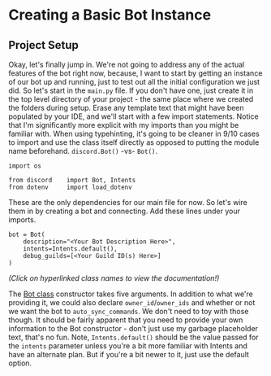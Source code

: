 # Creating a Basic Bot Instance

## Project Setup

Okay, let's finally jump in. We're not going to address any of the actual features of the bot right now, because, I want to start by getting an instance of our bot up and running, just to test out all the initial configuration we just did. So let's start in the `main.py` file. If you don't have one, just create it in the top level directory of your project - the same place where we created the folders during setup. Erase any template text that might have been populated by your IDE, and we'll start with a few import statements. Notice that I'm significantly more explicit with my imports than you might be familiar with. When using typehinting, it's going to be cleaner in 9/10 cases to import and use the class itself directly as opposed to putting the module name beforehand. `discord.Bot()` -vs- `Bot()`.

```
import os

from discord    import Bot, Intents
from dotenv     import load_dotenv
```

These are the only dependencies for our main file for now. So let's wire them in by creating a bot and connecting. Add these lines under your imports.

```
bot = Bot(
    description="<Your Bot Description Here>",
    intents=Intents.default(),
    debug_guilds=[<Your Guild ID(s) Here>]
)
```

*(Click on hyperlinked class names to view the documentation!)*

The [Bot class](https://docs.pycord.dev/en/stable/api/clients.html#discord.Bot) constructor takes five arguments. In addition to what we're providing it, we could also declare `owner_id`/`owner_ids` and whether or not we want the bot to `auto_sync_commands`. We don't need to toy with those though. It should be fairly apparent that you need to provide your own information to the Bot constructor - don't just use my garbage placeholder text, that's no fun. Note, `Intents.default()` should be the value passed for the `intents` parameter unless you're a bit more familiar with Intents and have an alternate plan. But if you're a bit newer to it, just use the default option.
